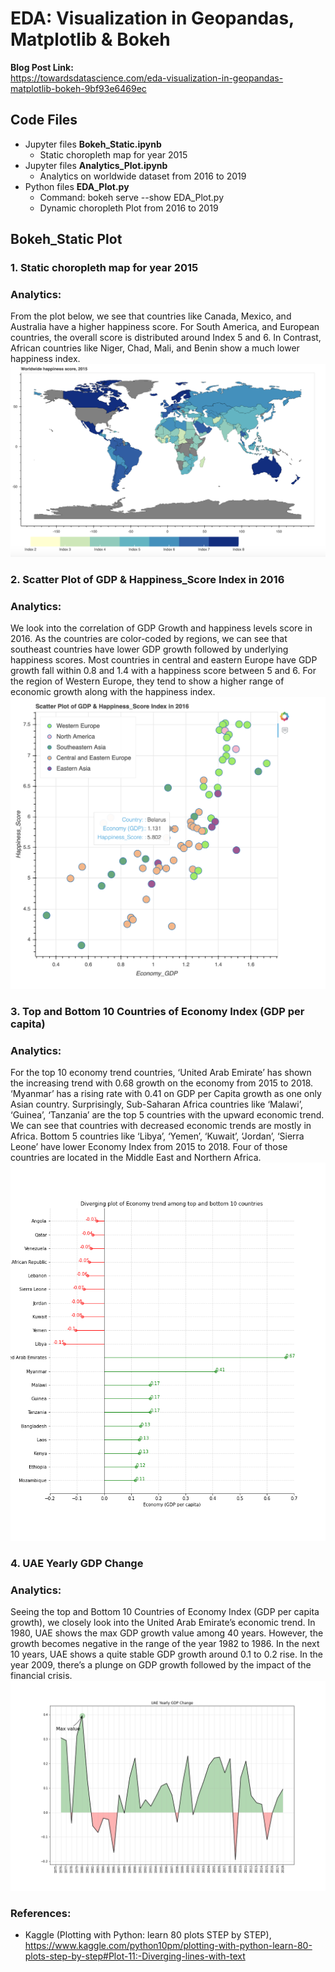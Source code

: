 # EDA: Visualization in Geopandas, Matplotlib & Bokeh

**Blog Post Link:**<br>https://towardsdatascience.com/eda-visualization-in-geopandas-matplotlib-bokeh-9bf93e6469ec

## Code Files
- Jupyter files **Bokeh_Static.ipynb**
  - Static choropleth map for year 2015
- Jupyter files **Analytics_Plot.ipynb**
  - Analytics on worldwide dataset from 2016 to 2019
- Python files **EDA_Plot.py**
  - Command: bokeh serve --show EDA_Plot.py
  - Dynamic choropleth Plot from 2016 to 2019

## Bokeh_Static Plot
### 1. Static choropleth map for year 2015
### Analytics:
From the plot below, we see that countries like Canada, Mexico, and Australia have a higher happiness score. For South America, and European countries, the overall score is distributed around Index 5 and 6. In Contrast, African countries like Niger, Chad, Mali, and Benin show a much lower happiness index.
![GitHub Logo](photo/photo_1.png)
### 2. Scatter Plot of GDP & Happiness_Score Index in 2016
### Analytics:
We look into the correlation of GDP Growth and happiness levels score in 2016. As the countries are color-coded by regions, we can see that southeast countries have lower GDP growth followed by underlying happiness scores. Most countries in central and eastern Europe have GDP growth fall within 0.8 and 1.4 with a happiness score between 5 and 6. For the region of Western Europe, they tend to show a higher range of economic growth along with the happiness index.
![GitHub Logo](photo/photo_2.png)
### 3. Top and Bottom 10 Countries of Economy Index (GDP per capita)
### Analytics:
For the top 10 economy trend countries, ‘United Arab Emirate’ has shown the increasing trend with 0.68 growth on the economy from 2015 to 2018. ‘Myanmar’ has a rising rate with 0.41 on GDP per Capita growth as one only Asian country. Surprisingly, Sub-Saharan Africa countries like ‘Malawi’, ‘Guinea’, ‘Tanzania’ are the top 5 countries with the upward economic trend.\
We can see that countries with decreased economic trends are mostly in Africa. Bottom 5 countries like ‘Libya’, ‘Yemen’, ‘Kuwait’, ‘Jordan’, ‘Sierra Leone’ have lower Economy Index from 2015 to 2018. Four of those countries are located in the Middle East and Northern Africa.
![GitHub Logo](photo/photo_3.png)
### 4. UAE Yearly GDP Change
### Analytics:
Seeing the top and Bottom 10 Countries of Economy Index (GDP per capita growth), we closely look into the United Arab Emirate’s economic trend. In 1980, UAE shows the max GDP growth value among 40 years. However, the growth becomes negative in the range of the year 1982 to 1986. In the next 10 years, UAE shows a quite stable GDP growth around 0.1 to 0.2 rise. In the year 2009, there’s a plunge on GDP growth followed by the impact of the financial crisis.
![GitHub Logo](photo/photo_4.png)


### References:
- Kaggle (Plotting with Python: learn 80 plots STEP by STEP), <br>https://www.kaggle.com/python10pm/plotting-with-python-learn-80-plots-step-by-step#Plot-11:-Diverging-lines-with-text
